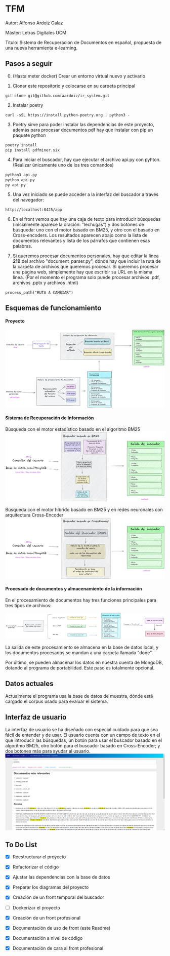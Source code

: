# TFM
Autor: Alfonso Ardoiz Galaz

Máster: Letras Digitales UCM

Título: Sistema de Recuperación de Documentos en español, propuesta de una nueva herramienta e-learning.

## Pasos a seguir
0. (Hasta meter docker) Crear un entorno virtual nuevo y activarlo

1. Clonar este repositorio y colocarse en su carpeta principal
```
git clone git@github.com:aardoiz/ir_system.git
```

2. Instalar poetry
```
curl -sSL https://install.python-poetry.org | python3 -
```

3. Poetry sirve para poder instalar las dependencias de este proyecto, además para procesar documentos pdf hay que instalar con pip un paquete python
```
poetry install
pip install pdfminer.six
```

4. Para iniciar el buscador, hay que ejecutar el archivo api.py con pyhton. (Realizar únicamente uno de los tres comandos)
```
python3 api.py
python api.py
py api.py
```

5. Una vez iniciado se puede acceder a la interfaz del buscador a través del navegador:
```
http://localhost:8425/app
```

6. En el front vemos que hay una caja de texto para introducir búsquedas (inicialmente aparece la oración: "lechugas") y dos botones de búsqueda: uno con el motor basado en BM25, y otro con el basado en Cross-encoders. Los resultados aparecen abajo como la lista de documentos relevantes y lista de los párrafos que contienen esas palabras. 


7. Si queremos procesar documentos personales, hay que editar la linea **219** del archivo "document_parser.py", dónde hay que incluir la ruta de la carpeta de archivos que queremos procesar. Si queremos procesar una página web, simplemente hay que escribir su URL en la misma línea. (Por el momento el programa solo puede procesar archivos .pdf, archivos .pptx y archivos .html)
```
process_path("RUTA A CAMBIAR")
```

## Esquemas de funcionamiento

#### Proyecto
![Esquema general](data/img/esquema_tfm_final.png?raw=true "Esquema general que comprende todo el proyecto")

#### Sistema de Recuperación de Información
Búsqueda con el motor estadístico basado en el algoritmo BM25
![Esquema BM25](data/img/esquema_bm25.png?raw=true "Esquema del motor basado en BM25")

Búsqueda con el motor híbrido basado en BM25 y en redes neuronales con arquitectura Cross-Encoder
![Esquema Cross-Encoder](data/img/esquema_crossencoder.png?raw=true "Esquema del motor basado en BM25")

#### Procesado de documentos y almacenamiento de la información
En el procesamiento de documentos hay tres funciones principales para tres tipos de archivos:

![Pre-procesamiento](data/img/esquema_procesamiento_docs.png?raw=true "Módulo de procesado de documentos")

La salida de este procesamiento se almacena en la base de datos local, y los documentos procesados se mandan a una carpeta llamada "done".

Por último, se pueden almacenar los datos en nuestra cuenta de MongoDB, dotando al programa de portabilidad. Este paso es totalmente opcional.

## Datos actuales
Actualmente el programa usa la base de datos de muestra, dónde está cargado el corpus usado para evaluar el sistema.

## Interfaz de usuario
La interfaz de usuario se ha diseñado con especial cuidado para que sea fácil de entender y de usar. El usuario cuenta con un campo de texto en el que introducir las búsquedas, un botón para usar el buscador basado en el algoritmo BM25, otro botón para el buscador basado en Cross-Encoder; y dos botones más para ayudar al usuario. 
![Front](data/img/front_ejemplo.png?raw=true "Interfaz gráfica del buscador")

## To Do List

- [x] Reestructurar el proyecto
- [x] Refactorizar el código
- [x] Ajustar las dependencias con la base de datos
- [x] Preparar los diagramas del proyecto
- [x] Creación de un front temporal del buscador
- [ ] Dockerizar el proyecto
- [x] Creación de un front profesional
- [x] Documentación de uso de front (este Readme)
- [x] Documentación a nivel de código
- [x] Documentación de cara al front profesional

